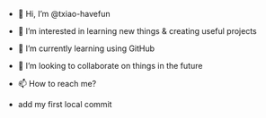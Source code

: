 - 👋 Hi, I’m @txiao-havefun
- 👀 I’m interested in learning new things & creating useful projects
- 🌱 I’m currently learning using GitHub
- 💞️ I’m looking to collaborate on things in the future
- 📫 How to reach me?

- add my first local commit

<!---
txiao-havefun/txiao-havefun is a ✨ special ✨ repository because its `README.md` (this file) appears on your GitHub profile.
You can click the Preview link to take a look at your changes.
--->
